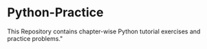 # Python-Practice
This Repository contains chapter-wise Python tutorial exercises and practice problems."
